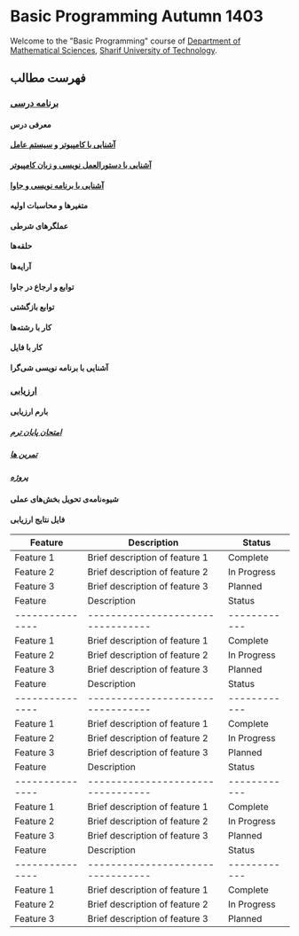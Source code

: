 # Basic Programming Autumn 1403
Welcome to the "Basic Programming" course of [Department of Mathematical Sciences](http://math.sharif.edu), [Sharif University of Technology](https://sharif.edu).



## فهرست مطالب	
### [برنامه درسی](#برنامه-درسی)
#### معرفی درس	
#### [آشنایی با کامپیوتر و سیستم عامل](#آشنایی-با-کامپیوتر-و-سیستم-عامل)	
#### [آشنایی با دستورالعمل نویسی و زبان کامپیوتر](#آشنایی-با-دستورالعمل-نویسی-و-زبان-کامپیوتر)
#### [آشنایی با برنامه نویسی و جاوا](#آشنایی-با-برنامه-نویسی-و-جاوا)
#### متغیرها و محاسبات اولیه	
#### عملگرهای شرطی	
#### حلقه‌ها	
#### آرایه‌ها	
#### توابع و ارجاع در جاوا	
#### توابع بازگشتی	
#### کار با رشته‌ها	
#### کار با فایل	
#### آشنایی با برنامه نویسی شی‌گرا	
### [ارزیابی](#ارزیابی)	
#### بارم ارزیابی	
##### [امتحان پایان ترم](#امتحان-پایان-ترم)	
##### [تمرین ها](#تمرین-ها)	
##### [پروژه](#پروژه)	
#### شیوه‌نامه‌ی تحویل بخش‌های عملی	
#### فایل نتایج ارزیابی







| Feature       | Description                     | Status     |
|---------------|---------------------------------|------------|
| Feature 1     | Brief description of feature 1  | Complete   |
| Feature 2     | Brief description of feature 2  | In Progress|
| Feature 3     | Brief description of feature 3  | Planned    |
| Feature       | Description                     | Status     |
|---------------|---------------------------------|------------|
| Feature 1     | Brief description of feature 1  | Complete   |
| Feature 2     | Brief description of feature 2  | In Progress|
| Feature 3     | Brief description of feature 3  | Planned    |
| Feature       | Description                     | Status     |
|---------------|---------------------------------|------------|
| Feature 1     | Brief description of feature 1  | Complete   |
| Feature 2     | Brief description of feature 2  | In Progress|
| Feature 3     | Brief description of feature 3  | Planned    |
| Feature       | Description                     | Status     |
|---------------|---------------------------------|------------|
| Feature 1     | Brief description of feature 1  | Complete   |
| Feature 2     | Brief description of feature 2  | In Progress|
| Feature 3     | Brief description of feature 3  | Planned    |
| Feature       | Description                     | Status     |
|---------------|---------------------------------|------------|
| Feature 1     | Brief description of feature 1  | Complete   |
| Feature 2     | Brief description of feature 2  | In Progress|
| Feature 3     | Brief description of feature 3  | Planned    |

